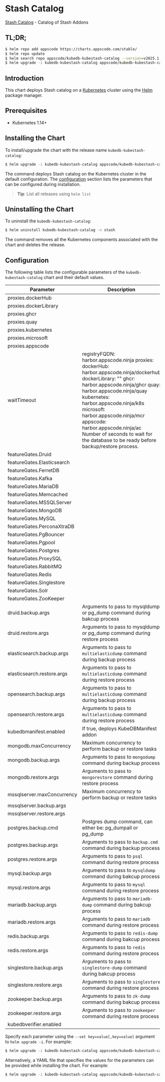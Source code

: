 # Stash Catalog

[Stash Catalog](https://github.com/stashed) - Catalog of Stash Addons

## TL;DR;

```bash
$ helm repo add appscode https://charts.appscode.com/stable/
$ helm repo update
$ helm search repo appscode/kubedb-kubestash-catalog --version=v2025.1.9
$ helm upgrade -i kubedb-kubestash-catalog appscode/kubedb-kubestash-catalog -n stash --create-namespace --version=v2025.1.9
```

## Introduction

This chart deploys Stash catalog on a [Kubernetes](http://kubernetes.io) cluster using the [Helm](https://helm.sh) package manager.

## Prerequisites

- Kubernetes 1.14+

## Installing the Chart

To install/upgrade the chart with the release name `kubedb-kubestash-catalog`:

```bash
$ helm upgrade -i kubedb-kubestash-catalog appscode/kubedb-kubestash-catalog -n stash --create-namespace --version=v2025.1.9
```

The command deploys Stash catalog on the Kubernetes cluster in the default configuration. The [configuration](#configuration) section lists the parameters that can be configured during installation.

> **Tip**: List all releases using `helm list`

## Uninstalling the Chart

To uninstall the `kubedb-kubestash-catalog`:

```bash
$ helm uninstall kubedb-kubestash-catalog -n stash
```

The command removes all the Kubernetes components associated with the chart and deletes the release.

## Configuration

The following table lists the configurable parameters of the `kubedb-kubestash-catalog` chart and their default values.

|         Parameter          |                                                                                                                                                                                   Description                                                                                                                                                                                   |            Default             |
|----------------------------|---------------------------------------------------------------------------------------------------------------------------------------------------------------------------------------------------------------------------------------------------------------------------------------------------------------------------------------------------------------------------------|--------------------------------|
| proxies.dockerHub          |                                                                                                                                                                                                                                                                                                                                                                                 | <code>""</code>                |
| proxies.dockerLibrary      |                                                                                                                                                                                                                                                                                                                                                                                 | <code>""</code>                |
| proxies.ghcr               |                                                                                                                                                                                                                                                                                                                                                                                 | <code>ghcr.io</code>           |
| proxies.quay               |                                                                                                                                                                                                                                                                                                                                                                                 | <code>quay.io</code>           |
| proxies.kubernetes         |                                                                                                                                                                                                                                                                                                                                                                                 | <code>registry.k8s.io</code>   |
| proxies.microsoft          |                                                                                                                                                                                                                                                                                                                                                                                 | <code>mcr.microsoft.com</code> |
| proxies.appscode           |                                                                                                                                                                                                                                                                                                                                                                                 | <code>r.appscode.com</code>    |
| waitTimeout                | registryFQDN: harbor.appscode.ninja proxies: dockerHub: harbor.appscode.ninja/dockerhub dockerLibrary: "" ghcr: harbor.appscode.ninja/ghcr quay: harbor.appscode.ninja/quay kubernetes: harbor.appscode.ninja/k8s microsoft: harbor.appscode.ninja/mcr appscode: harbor.appscode.ninja/ac Number of seconds to wait for the database to be ready before backup/restore process. | <code>300</code>               |
| featureGates.Druid         |                                                                                                                                                                                                                                                                                                                                                                                 | <code>true</code>              |
| featureGates.Elasticsearch |                                                                                                                                                                                                                                                                                                                                                                                 | <code>true</code>              |
| featureGates.FerretDB      |                                                                                                                                                                                                                                                                                                                                                                                 | <code>false</code>             |
| featureGates.Kafka         |                                                                                                                                                                                                                                                                                                                                                                                 | <code>true</code>              |
| featureGates.MariaDB       |                                                                                                                                                                                                                                                                                                                                                                                 | <code>true</code>              |
| featureGates.Memcached     |                                                                                                                                                                                                                                                                                                                                                                                 | <code>true</code>              |
| featureGates.MSSQLServer   |                                                                                                                                                                                                                                                                                                                                                                                 | <code>true</code>              |
| featureGates.MongoDB       |                                                                                                                                                                                                                                                                                                                                                                                 | <code>true</code>              |
| featureGates.MySQL         |                                                                                                                                                                                                                                                                                                                                                                                 | <code>true</code>              |
| featureGates.PerconaXtraDB |                                                                                                                                                                                                                                                                                                                                                                                 | <code>true</code>              |
| featureGates.PgBouncer     |                                                                                                                                                                                                                                                                                                                                                                                 | <code>true</code>              |
| featureGates.Pgpool        |                                                                                                                                                                                                                                                                                                                                                                                 | <code>false</code>             |
| featureGates.Postgres      |                                                                                                                                                                                                                                                                                                                                                                                 | <code>true</code>              |
| featureGates.ProxySQL      |                                                                                                                                                                                                                                                                                                                                                                                 | <code>true</code>              |
| featureGates.RabbitMQ      |                                                                                                                                                                                                                                                                                                                                                                                 | <code>false</code>             |
| featureGates.Redis         |                                                                                                                                                                                                                                                                                                                                                                                 | <code>true</code>              |
| featureGates.Singlestore   |                                                                                                                                                                                                                                                                                                                                                                                 | <code>true</code>              |
| featureGates.Solr          |                                                                                                                                                                                                                                                                                                                                                                                 | <code>false</code>             |
| featureGates.ZooKeeper     |                                                                                                                                                                                                                                                                                                                                                                                 | <code>true</code>              |
| druid.backup.args          | Arguments to pass to mysqldump or pg_dump command  during bakcup process                                                                                                                                                                                                                                                                                                        | <code>""</code>                |
| druid.restore.args         | Arguments to pass to mysqldump or pg_dump command during restore process                                                                                                                                                                                                                                                                                                        | <code>""</code>                |
| elasticsearch.backup.args  | Arguments to pass to `multielasticdump` command  during backup process                                                                                                                                                                                                                                                                                                          | <code>""</code>                |
| elasticsearch.restore.args | Arguments to pass to `multielasticdump` command during restore process                                                                                                                                                                                                                                                                                                          | <code>""</code>                |
| opensearch.backup.args     | Arguments to pass to `multielasticdump` command  during backup process                                                                                                                                                                                                                                                                                                          | <code>""</code>                |
| opensearch.restore.args    | Arguments to pass to `multielasticdump` command during restore process                                                                                                                                                                                                                                                                                                          | <code>""</code>                |
| kubedbmanifest.enabled     | If true, deploys KubeDBManifest addon                                                                                                                                                                                                                                                                                                                                           | <code>true</code>              |
| mongodb.maxConcurrency     | Maximum concurrency to perform backup or restore tasks                                                                                                                                                                                                                                                                                                                          | <code>3</code>                 |
| mongodb.backup.args        | Arguments to pass to `mongodump` command during backup process                                                                                                                                                                                                                                                                                                                  | <code>""</code>                |
| mongodb.restore.args       | Arguments to pass to `mongorestore` command during restore process                                                                                                                                                                                                                                                                                                              | <code>""</code>                |
| mssqlserver.maxConcurrency | Maximum concurrency to perform backup or restore tasks                                                                                                                                                                                                                                                                                                                          | <code>3</code>                 |
| mssqlserver.backup.args    |                                                                                                                                                                                                                                                                                                                                                                                 | <code>""</code>                |
| mssqlserver.restore.args   |                                                                                                                                                                                                                                                                                                                                                                                 | <code>""</code>                |
| postgres.backup.cmd        | Postgres dump command, can either be: pg_dumpall  or pg_dump                                                                                                                                                                                                                                                                                                                    | <code>"pg_dumpall"</code>      |
| postgres.backup.args       | Arguments to pass to `backup.cmd` command during backup process                                                                                                                                                                                                                                                                                                                 | <code>""</code>                |
| postgres.restore.args      | Arguments to pass to `psql` command during restore process                                                                                                                                                                                                                                                                                                                      | <code>""</code>                |
| mysql.backup.args          | Arguments to pass to `mysqldump` command  during bakcup process                                                                                                                                                                                                                                                                                                                 | <code>""</code>                |
| mysql.restore.args         | Arguments to pass to `mysql` command during restore process                                                                                                                                                                                                                                                                                                                     | <code>""</code>                |
| mariadb.backup.args        | Arguments to pass to `mariadb-dump` command  during bakcup process                                                                                                                                                                                                                                                                                                              | <code>""</code>                |
| mariadb.restore.args       | Arguments to pass to `mariadb` command during restore process                                                                                                                                                                                                                                                                                                                   | <code>""</code>                |
| redis.backup.args          | Arguments to pass to `redis-dump` command  during bakcup process                                                                                                                                                                                                                                                                                                                | <code>""</code>                |
| redis.restore.args         | Arguments to pass to `redis` command during restore process                                                                                                                                                                                                                                                                                                                     | <code>""</code>                |
| singlestore.backup.args    | Arguments to pass to `singlestore-dump` command  during bakcup process                                                                                                                                                                                                                                                                                                          | <code>""</code>                |
| singlestore.restore.args   | Arguments to pass to `singlestore` command during restore process                                                                                                                                                                                                                                                                                                               | <code>""</code>                |
| zookeeper.backup.args      | Arguments to pass to `zk-dump` command  during bakcup process                                                                                                                                                                                                                                                                                                                   | <code>""</code>                |
| zookeeper.restore.args     | Arguments to pass to `zookeeper` command during restore process                                                                                                                                                                                                                                                                                                                 | <code>""</code>                |
| kubedbverifier.enabled     |                                                                                                                                                                                                                                                                                                                                                                                 | <code>true</code>              |


Specify each parameter using the `--set key=value[,key=value]` argument to `helm upgrade -i`. For example:

```bash
$ helm upgrade -i kubedb-kubestash-catalog appscode/kubedb-kubestash-catalog -n stash --create-namespace --version=v2025.1.9 --set proxies.ghcr=ghcr.io
```

Alternatively, a YAML file that specifies the values for the parameters can be provided while
installing the chart. For example:

```bash
$ helm upgrade -i kubedb-kubestash-catalog appscode/kubedb-kubestash-catalog -n stash --create-namespace --version=v2025.1.9 --values values.yaml
```
